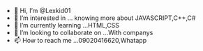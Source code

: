 - 👋 Hi, I’m @Lexkid01
- 👀 I’m interested in ... knowing more about JAVASCRIPT,C++,C#
- 🌱 I’m currently learning ...HTML,CSS
- 💞️ I’m looking to collaborate on ...With companys
- 📫 How to reach me ...09020416620,Whatapp

<!---
Lexkid01/Lexkid01 is a ✨ special ✨ repository because its `README.md` (this file) appears on your GitHub profile.
You can click the Preview link to take a look at your changes.
--->
